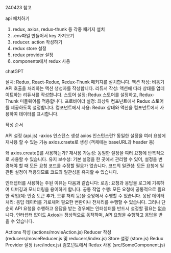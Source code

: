 240423 참고

api 패치하기

1. redux, axios, redux-thunk 등 각종 패키지 설치
2. .env파일 만들어서 key 가져오기
3. reducer. action 작성하기
4. redux store 설정
5. redux provider 설정
6. components에서 redux 사용

chatGPT

설치: Redux, React-Redux, Redux-Thunk 패키지를 설치합니다.
액션 작성: 비동기 API 호출을 처리하는 액션 생성자를 작성합니다.
리듀서 작성: 액션에 따라 상태를 업데이트하는 리듀서를 작성합니다.
스토어 설정: Redux 스토어를 설정하고, Redux-Thunk 미들웨어를 적용합니다.
프로바이더 설정: 최상위 컴포넌트에서 Redux 스토어를 제공하도록 설정합니다.
컴포넌트에서 사용: Redux 상태와 액션을 컴포넌트에서 사용하여 데이터를 표시합니다.

작성 순서

API 설정 (api.js)
-axios 인스턴스 생성
axios 인스턴스란? 
동일한 설정을 여러 요청에 재사용 할 수 있는 기능
axios.craete로 생성 (객체에는 baseURL과 header 등)

왜 axios.create()를 사용하는가?
재사용 가능성: 동일한 설정을 여러 요청에 반복적으로 사용할 수 있습니다.
유지 보수성: 기본 설정을 한 곳에서 관리할 수 있어, 설정을 변경해야 할 때 모든 요청 코드를 수정할 필요가 없습니다.
코드의 일관성: 모든 요청에 일관된 설정이 적용되므로 코드의 일관성을 유지할 수 있습니다.

인터셉터를 사용하는 주된 이유는 다음과 같습니다:
로깅: 요청과 응답을 로그에 기록하여 디버깅과 모니터링을 용이하게 합니다.
공통 작업 수행: 모든 요청에 공통적으로 필요한 작업(예: 인증 토큰 추가, 오류 처리 등)을 중앙에서 수행할 수 있습니다.
응답 데이터 처리: 응답 데이터를 가로채어 필요한 변환이나 전처리를 수행할 수 있습니다.
그러나 단순히 API 요청을 수행하고 응답을 받는 경우에는 인터셉터를 반드시 설정할 필요는 없습니다. 인터셉터 없이도 Axios는 정상적으로 동작하며, API 요청을 수행하고 응답을 받을 수 있습니다.


Actions 작성 (actions/movieAction.js)
Reducer 작성 (reducers/movieReducer.js 및 reducers/index.js)
Store 설정 (store.js)
Redux Provider 설정 (src/index.js)
컴포넌트에서 Redux 사용 (src/SomeComponent.js)